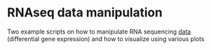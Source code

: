 # RNAseq data manipulation
Two example scripts on how to manipulate RNA sequencing [data](https://www.ncbi.nlm.nih.gov/geo/query/acc.cgi?acc=GSE183947) (differential gene expression) and how to visualize using various plots
